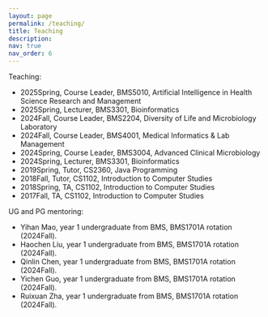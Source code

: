 ```yaml
---
layout: page
permalink: /teaching/
title: Teaching
description: 
nav: true
nav_order: 6
---
```


Teaching:
+	2025Spring, Course Leader, BMS5010, Artificial Intelligence in Health Science Research and Management
+	2025Spring, Lecturer, BMS3301, Bioinformatics
+	2024Fall, Course Leader, BMS2204, Diversity of Life and Microbiology Laboratory
+	2024Fall, Course Leader, BMS4001, Medical Informatics & Lab Management
+	2024Spring, Course Leader, BMS3004, Advanced Clinical Microbiology
+	2024Spring, Lecturer, BMS3301, Bioinformatics
+   2019Spring, Tutor, CS2360, Java Programming
+   2018Fall, Tutor, CS1102, Introduction to Computer Studies
+   2018Spring, TA, CS1102, Introduction to Computer Studies
+   2017Fall, TA, CS1102, Introduction to Computer Studies


UG and PG mentoring:
+ Yihan Mao, year 1 undergraduate from BMS, BMS1701A rotation (2024Fall).
+ Haochen Liu, year 1 undergraduate from BMS, BMS1701A rotation (2024Fall).
+ Qinlin Chen, year 1 undergraduate from BMS, BMS1701A rotation (2024Fall).
+ Yichen Guo, year 1 undergraduate from BMS, BMS1701A rotation (2024Fall).
+ Ruixuan Zha, year 1 undergraduate from BMS, BMS1701A rotation (2024Fall).
